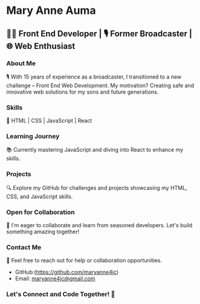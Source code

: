 # Mary Anne Auma

## 👨‍💻 Front End Developer | 🎙️ Former Broadcaster | 🌐 Web Enthusiast

### About Me

🎙️ With 15 years of experience as a broadcaster, I transitioned to a new challenge – Front End Web Development. My motivation? Creating safe and innovative web solutions for my sons and future generations.

### Skills

🚀 HTML | CSS | JavaScript | React

### Learning Journey

📚 Currently mastering JavaScript and diving into React to enhance my skills.

### Projects

🔍 Explore my GitHub for challenges and projects showcasing my HTML, CSS, and JavaScript skills.

### Open for Collaboration

💬 I'm eager to collaborate and learn from seasoned developers. Let's build something amazing together!

### Contact Me

📧 Feel free to reach out for help or collaboration opportunities.

- GitHub:(https://github.com/maryanne4jc)
- Email: maryanne4jc@gmail.com

### Let's Connect and Code Together! 🚀
